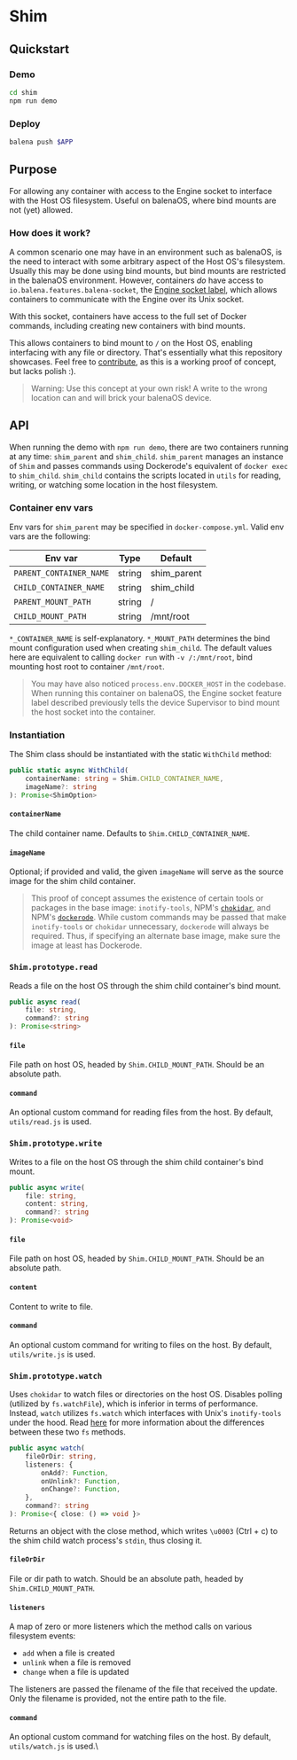 # Shim

## Quickstart

### Demo
```bash
cd shim
npm run demo
```

### Deploy
```bash
balena push $APP
```

## Purpose
For allowing any container with access to the Engine socket to interface with the Host OS filesystem. Useful on balenaOS, where bind mounts are not (yet) allowed. 

### How does it work?
A common scenario one may have in an environment such as balenaOS, is the need to interact with some arbitrary aspect of the Host OS's filesystem. Usually this may be done using bind mounts, but bind mounts are restricted in the balenaOS environment. However, containers *do* have access to `io.balena.features.balena-socket`, the [Engine socket label](https://www.balena.io/docs/reference/supervisor/docker-compose/#labels), which allows containers to communicate with the Engine over its Unix socket.

With this socket, containers have access to the full set of Docker commands, including creating new containers with bind mounts.

This allows containers to bind mount to `/` on the Host OS, enabling interfacing with any file or directory. That's essentially what this repository showcases. Feel free to [contribute](https://github.com/balena-io-playground/os-shim/issues), as this is a working proof of concept, but lacks polish :).

> Warning: Use this concept at your own risk! A write to the wrong location can and will brick your balenaOS device.


## API
When running the demo with `npm run demo`, there are two containers running at any time: `shim_parent` and `shim_child`. `shim_parent` manages an instance of `Shim` and passes commands using Dockerode's equivalent of `docker exec` to `shim_child`. `shim_child` contains the scripts located in `utils` for reading, writing, or watching some location in the host filesystem.

### Container env vars
Env vars for `shim_parent` may be specified in `docker-compose.yml`. Valid env vars are the following:

Env var | Type | Default
--- | --- | ---
`PARENT_CONTAINER_NAME` | string | shim_parent
`CHILD_CONTAINER_NAME` | string | shim_child
`PARENT_MOUNT_PATH` | string | /
`CHILD_MOUNT_PATH` | string | /mnt/root

`*_CONTAINER_NAME` is self-explanatory. `*_MOUNT_PATH` determines the bind mount configuration used when creating `shim_child`. The default values here are equivalent to calling `docker run` with `-v /:/mnt/root`, bind mounting host root to container `/mnt/root`.

> You may have also noticed `process.env.DOCKER_HOST` in the codebase. When running this container on balenaOS, the Engine socket feature label described previously tells the device Supervisor to bind mount the host socket into the container.

### Instantiation
The Shim class should be instantiated with the static `WithChild` method:

```typescript
public static async WithChild(
    containerName: string = Shim.CHILD_CONTAINER_NAME,
    imageName?: string
): Promise<ShimOption>
```

#### `containerName`
The child container name. Defaults to `Shim.CHILD_CONTAINER_NAME`.

#### `imageName`
Optional; if provided and valid, the given `imageName` will serve as the source image for the shim child container.

> This proof of concept assumes the existence of certain tools or packages in the base image: `inotify-tools`, NPM's [`chokidar`](https://www.npmjs.com/package/chokidar), and NPM's [`dockerode`](https://www.npmjs.com/package/dockerode). While custom commands may be passed that make `inotify-tools` or `chokidar` unnecessary, `dockerode` will always be required. Thus, if specifying an alternate base image, make sure the image at least has Dockerode.


### `Shim.prototype.read`
Reads a file on the host OS through the shim child container's bind mount.

```typescript
public async read(
    file: string, 
    command?: string
): Promise<string>
```

#### `file`
File path on host OS, headed by `Shim.CHILD_MOUNT_PATH`. Should be an absolute path.

#### `command`
An optional custom command for reading files from the host. By default, `utils/read.js` is used.


### `Shim.prototype.write`
Writes to a file on the host OS through the shim child container's bind mount.

```typescript
public async write(
    file: string, 
    content: string, 
    command?: string
): Promise<void>
```

#### `file`
File path on host OS, headed by `Shim.CHILD_MOUNT_PATH`. Should be an absolute path.

#### `content`
Content to write to file.

#### `command`
An optional custom command for writing to files on the host. By default, `utils/write.js` is used.


### `Shim.prototype.watch`
Uses `chokidar` to watch files or directories on the host OS. Disables polling (utilized by `fs.watchFile`), which is inferior in terms of performance. Instead, `watch` utilizes `fs.watch` which interfaces with Unix's `inotify-tools` under the hood. Read [here](https://nodejs.org/dist/latest-v16.x/docs/api/fs.html#fswatchfilefilename-options-listener) for more information about the differences between these two `fs` methods. 

```typescript
public async watch(
    fileOrDir: string, 
    listeners: { 
        onAdd?: Function, 
        onUnlink?: Function,
        onChange?: Function,
    },
    command?: string
): Promise<{ close: () => void }>
```

Returns an object with the close method, which writes `\u0003` (Ctrl + c) to the shim child watch process's `stdin`, thus closing it.

#### `fileOrDir`
File or dir path to watch. Should be an absolute path, headed by `Shim.CHILD_MOUNT_PATH`.

#### `listeners`
A map of zero or more listeners which the method calls on various filesystem events:
- `add` when a file is created
- `unlink` when a file is removed
- `change` when a file is updated

The listeners are passed the filename of the file that received the update. Only the filename is provided, not the entire path to the file.

#### `command`
An optional custom command for watching files on the host. By default, `utils/watch.js` is used.\
